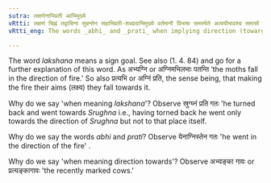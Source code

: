 ```yaml
---
sutra: लक्षणेनाभिप्रती आभिमुख्ये
vRtti: लक्षणं चिह्नं तद्वाचिना सुबन्तेन सहाभिप्रती-शब्दावाभिमुख्ये वर्तमानौ विभाषा समस्येते अव्ययीभावश्च समासो भवति॥
vRtti_eng: The words _abhi_ and _prati_ when implying direction (towards), are optionally compounded with a word ending in a case-affix denoting the limit, or the goal which regulates or marks the direction; and the resulting compound is _Avyayibháva_ .

---
```

The word _lakshana_ means a sign goal. See also (1. 4. 84) and go for a further explanation of this word. As अभ्यग्नि or अग्निमभिलभाः पतन्ति ‘the moths fall in the direction of fire.' So also प्रत्यभि or अग्निं प्रति, the sense being, that making the fire their aims (लक्ष्य) they fall towards it.  

Why do we say 'when meaning _lakshana_'? Observe स्रुग्घ्नं प्रति गतः 'he turned back and went towards _Srughna_ i.e., having torned back he went only towards the direction of _Srughna_ but not to that place itself.

Why do we say the words _abhi_ and _prati_? Observe येनाग्निस्तेन गतः 'he went in the direction of the fire' .

Why do we say 'when meaning direction towards'? Observe अभ्यङ्का गावः or प्रत्यङ्कागावः 'the recently marked cows.' 
